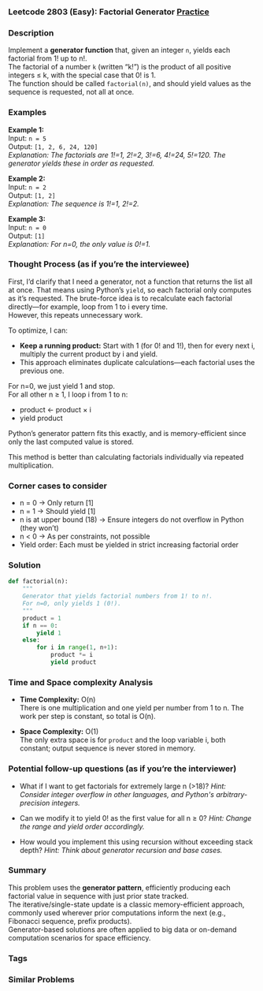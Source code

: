 ### Leetcode 2803 (Easy): Factorial Generator [Practice](https://leetcode.com/problems/factorial-generator)

### Description  
Implement a **generator function** that, given an integer `n`, yields each factorial from 1! up to n!.  
The factorial of a number `k` (written “k!”) is the product of all positive integers ≤ k, with the special case that 0! is 1.  
The function should be called `factorial(n)`, and should yield values as the sequence is requested, not all at once.

### Examples  

**Example 1:**  
Input: `n = 5`  
Output: `[1, 2, 6, 24, 120]`  
*Explanation: The factorials are 1!=1, 2!=2, 3!=6, 4!=24, 5!=120. The generator yields these in order as requested.*

**Example 2:**  
Input: `n = 2`  
Output: `[1, 2]`  
*Explanation: The sequence is 1!=1, 2!=2.*

**Example 3:**  
Input: `n = 0`  
Output: `[1]`  
*Explanation: For n=0, the only value is 0!=1.*

### Thought Process (as if you’re the interviewee)  
First, I’d clarify that I need a generator, not a function that returns the list all at once. That means using Python’s `yield`, so each factorial only computes as it’s requested.
The brute-force idea is to recalculate each factorial directly—for example, loop from 1 to i every time.  
However, this repeats unnecessary work.

To optimize, I can:
- **Keep a running product:** Start with 1 (for 0! and 1!), then for every next i, multiply the current product by i and yield.
- This approach eliminates duplicate calculations—each factorial uses the previous one.

For n=0, we just yield 1 and stop.  
For all other n ≥ 1, I loop i from 1 to n:
- product ← product × i
- yield product

Python’s generator pattern fits this exactly, and is memory-efficient since only the last computed value is stored.

This method is better than calculating factorials individually via repeated multiplication.

### Corner cases to consider  
- n = 0 → Only return [1]
- n = 1 → Should yield [1]
- n is at upper bound (18) → Ensure integers do not overflow in Python (they won’t)
- n < 0 → As per constraints, not possible
- Yield order: Each must be yielded in strict increasing factorial order

### Solution

```python
def factorial(n):
    """
    Generator that yields factorial numbers from 1! to n!.
    For n=0, only yields 1 (0!).
    """
    product = 1
    if n == 0:
        yield 1
    else:
        for i in range(1, n+1):
            product *= i
            yield product
```

### Time and Space complexity Analysis  

- **Time Complexity:** O(n)  
  There is one multiplication and one yield per number from 1 to n. The work per step is constant, so total is O(n).

- **Space Complexity:** O(1)  
  The only extra space is for `product` and the loop variable i, both constant; output sequence is never stored in memory.

### Potential follow-up questions (as if you’re the interviewer)  

- What if I want to get factorials for extremely large n (>18)?
  *Hint: Consider integer overflow in other languages, and Python's arbitrary-precision integers.*

- Can we modify it to yield 0! as the first value for all n ≥ 0?
  *Hint: Change the range and yield order accordingly.*

- How would you implement this using recursion without exceeding stack depth?
  *Hint: Think about generator recursion and base cases.*

### Summary
This problem uses the **generator pattern**, efficiently producing each factorial value in sequence with just prior state tracked.  
The iterative/single-state update is a classic memory-efficient approach, commonly used wherever prior computations inform the next (e.g., Fibonacci sequence, prefix products).  
Generator-based solutions are often applied to big data or on-demand computation scenarios for space efficiency.

### Tags

### Similar Problems
